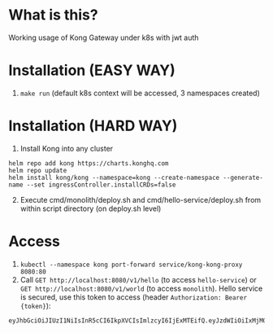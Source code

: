 # What is this?

Working usage of Kong Gateway under k8s with jwt auth

# Installation (EASY WAY)

1. `make run` (default k8s context will be accessed, 3 namespaces created)

# Installation (HARD WAY)

1. Install Kong into any cluster

```shell script
helm repo add kong https://charts.konghq.com
helm repo update
helm install kong/kong --namespace=kong --create-namespace --generate-name --set ingressController.installCRDs=false
```

2. Execute cmd/monolith/deploy.sh and cmd/hello-service/deploy.sh from within script directory (on deploy.sh level)

# Access

1. `kubectl --namespace kong port-forward service/kong-kong-proxy 8080:80`
2. Call `GET http://localhost:8080/v1/hello` (to access `hello-service`) or `GET http://localhost:8080/v1/world` (to
   access `monolith`). Hello service is secured, use this token to access (header `Authorization: Bearer {token}`):

```shell
eyJhbGciOiJIUzI1NiIsInR5cCI6IkpXVCIsImlzcyI6IjExMTEifQ.eyJzdWIiOiIxMjM0NTY3ODkwIiwibmFtZSI6IkpvaG4gRG9lIiwiaWF0IjoxNTE2MjM5MDIyfQ.yaZK93v1wSsw_4mLjKVaFexap5gsd_USYqs7BDmy0Vc
```
